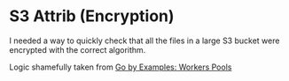 # S3 Attrib (Encryption)

I needed a way to quickly check that all the files in a large S3 bucket were encrypted with the correct algorithm.

Logic shamefully taken from [Go by Examples: Workers Pools](https://gobyexample.com/worker-pools)
